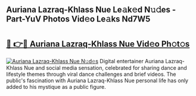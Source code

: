 ## Auriana Lazraq-Khlass Nue Le𝚊k𝚎d N𝚞𝚍es - Part-YuV Photos Vid𝚎o Le𝚊ks Nd7W5

# <h2><a href="http://fb9lpd.evod.top/?m=Auriana+Lazraq-Khlass+Nue">🔗 👉🔴 Auriana Lazraq-Khlass Nue Vid𝚎o Ph𝚘t𝚘s</a></h2>

[![Auriana Lazraq-Khlass Nue N𝚞d𝚎s](https://i.imgur.com/8V9OHl7.gif)](http://fb9lpd.evod.top/?m=Auriana+Lazraq-Khlass+Nue)
Digital entertainer Auriana Lazraq-Khlass Nue and social media sensation, celebrated for sharing dance and lifestyle themes through viral dance challenges and brief videos. The public's fascination with Auriana Lazraq-Khlass Nue personal life has only added to his mystique as a public figure. 
